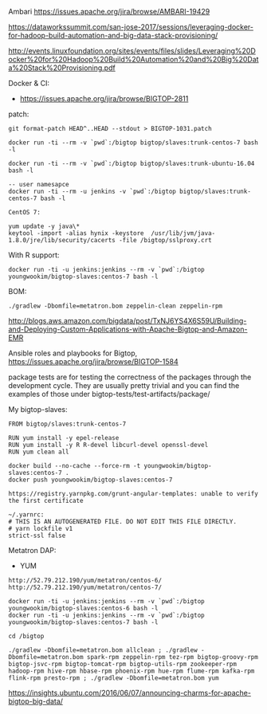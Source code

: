 Ambari https://issues.apache.org/jira/browse/AMBARI-19429

https://dataworkssummit.com/san-jose-2017/sessions/leveraging-docker-for-hadoop-build-automation-and-big-data-stack-provisioning/

http://events.linuxfoundation.org/sites/events/files/slides/Leveraging%20Docker%20for%20Hadoop%20Build%20Automation%20and%20Big%20Data%20Stack%20Provisioning.pdf


Docker & CI:
- https://issues.apache.org/jira/browse/BIGTOP-2811

patch:
```
git format-patch HEAD^..HEAD --stdout > BIGTOP-1031.patch
```

```
docker run -ti --rm -v `pwd`:/bigtop bigtop/slaves:trunk-centos-7 bash -l

docker run -ti --rm -v `pwd`:/bigtop bigtop/slaves:trunk-ubuntu-16.04 bash -l

-- user namesapce
docker run -ti --rm -u jenkins -v `pwd`:/bigtop bigtop/slaves:trunk-centos-7 bash -l

CentOS 7:

yum update -y java\*
keytool -import -alias hynix -keystore  /usr/lib/jvm/java-1.8.0/jre/lib/security/cacerts -file /bigtop/sslproxy.crt

```

With R support:
```
docker run -ti -u jenkins:jenkins --rm -v `pwd`:/bigtop youngwookim/bigtop-slaves:centos-7 bash -l
```

BOM:
```
./gradlew -Dbomfile=metatron.bom zeppelin-clean zeppelin-rpm

```

http://blogs.aws.amazon.com/bigdata/post/TxNJ6YS4X6S59U/Building-and-Deploying-Custom-Applications-with-Apache-Bigtop-and-Amazon-EMR


Ansible roles and playbooks for Bigtop, https://issues.apache.org/jira/browse/BIGTOP-1584

package tests are for testing the correctness of the packages through the development cycle. They are usually pretty trivial and you can find the examples of those under bigtop-tests/test-artifacts/package/

My bigtop-slaves:
```
FROM bigtop/slaves:trunk-centos-7

RUN yum install -y epel-release
RUN yum install -y R R-devel libcurl-devel openssl-devel
RUN yum clean all

docker build --no-cache --force-rm -t youngwookim/bigtop-slaves:centos-7 .
docker push youngwookim/bigtop-slaves:centos-7

```

```
https://registry.yarnpkg.com/grunt-angular-templates: unable to verify the first certificate

~/.yarnrc:
# THIS IS AN AUTOGENERATED FILE. DO NOT EDIT THIS FILE DIRECTLY.
# yarn lockfile v1
strict-ssl false
```

Metatron DAP:
- YUM
```
http://52.79.212.190/yum/metatron/centos-6/
http://52.79.212.190/yum/metatron/centos-7/
```
```
docker run -ti -u jenkins:jenkins --rm -v `pwd`:/bigtop youngwookim/bigtop-slaves:centos-6 bash -l
docker run -ti -u jenkins:jenkins --rm -v `pwd`:/bigtop youngwookim/bigtop-slaves:centos-7 bash -l

cd /bigtop

./gradlew -Dbomfile=metatron.bom allclean ; ./gradlew -Dbomfile=metatron.bom spark-rpm zeppelin-rpm tez-rpm bigtop-groovy-rpm bigtop-jsvc-rpm bigtop-tomcat-rpm bigtop-utils-rpm zookeeper-rpm hadoop-rpm hive-rpm hbase-rpm phoenix-rpm hue-rpm flume-rpm kafka-rpm flink-rpm presto-rpm ; ./gradlew -Dbomfile=metatron.bom yum
```


https://insights.ubuntu.com/2016/06/07/announcing-charms-for-apache-bigtop-big-data/
